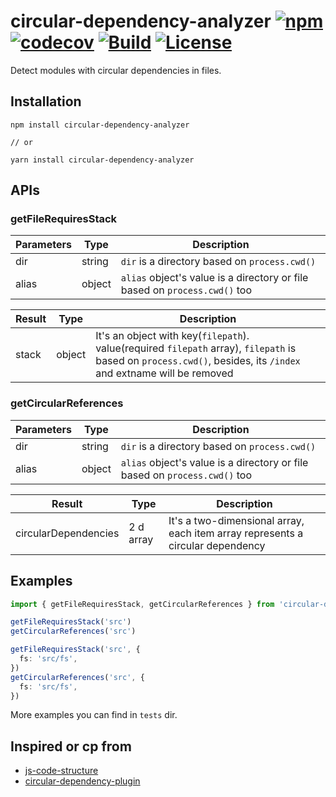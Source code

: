 # circular-dependency-analyzer [![npm](https://img.shields.io/npm/v/circular-dependency-analyzer.svg)](https://www.npmjs.com/package/circular-dependency-analyzer) [![codecov](https://codecov.io/gh/Xaber20110202/circular-dependency-analyzer/branch/master/graph/badge.svg)](https://codecov.io/gh/Xaber20110202/circular-dependency-analyzer) [![Build](https://api.travis-ci.org/Xaber20110202/circular-dependency-analyzer.svg?branch=master)](https://api.travis-ci.org/Xaber20110202/circular-dependency-analyzer.svg?branch=master) [![License](https://img.shields.io/npm/l/circular-dependency-analyzer.svg)](https://www.npmjs.com/package/circular-dependency-analyzer)

Detect modules with circular dependencies in files.

## Installation
```
npm install circular-dependency-analyzer

// or

yarn install circular-dependency-analyzer
```

## APIs
### getFileRequiresStack
|Parameters|Type|Description|
|--|--|--
|dir|string|`dir` is a directory based on `process.cwd()`|
|alias|object| `alias` object's value is a directory or file based on `process.cwd()` too|

|Result|Type|Description|
|--|--|--
|stack|object|It's an object with key(`filepath`). value(required `filepath` array), `filepath` is based on `process.cwd()`, besides, its `/index` and extname will be removed|

### getCircularReferences
|Parameters|Type|Description|
|--|--|--
|dir|string|`dir` is a directory based on `process.cwd()`|
|alias|object| `alias` object's value is a directory or file based on `process.cwd()` too|

|Result|Type|Description|
|--|--|--
|circularDependencies|2 d array|It's a two-dimensional array, each item array represents a circular dependency|

## Examples
```typescript
import { getFileRequiresStack, getCircularReferences } from 'circular-dependency-analyzer'

getFileRequiresStack('src')
getCircularReferences('src')

getFileRequiresStack('src', {
  fs: 'src/fs',
})
getCircularReferences('src', {
  fs: 'src/fs',
})
```

More examples you can find in `tests` dir.

## Inspired or cp from

* [js-code-structure](https://github.com/timqian/js-code-structure)
* [circular-dependency-plugin](https://github.com/aackerman/circular-dependency-plugin)